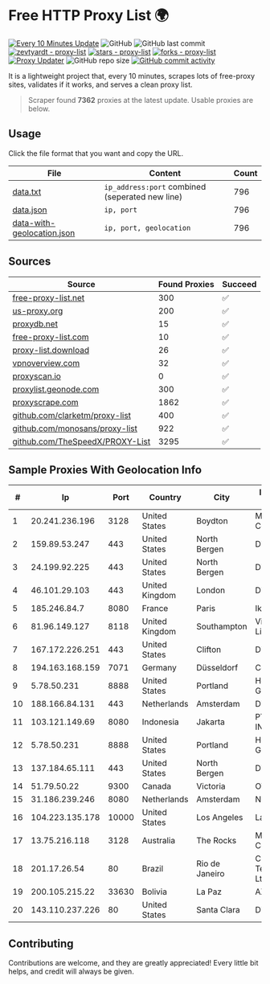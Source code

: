 
# Free HTTP Proxy List 🌍

[![Every 10 Minutes Update](https://github.com/mertguvencli/http-proxy-list/actions/workflows/main.yml/badge.svg?branch=main)](https://github.com/mertguvencli/http-proxy-list/actions/workflows/main.yml)
![GitHub](https://img.shields.io/github/license/mertguvencli/http-proxy-list)
![GitHub last commit](https://img.shields.io/github/last-commit/mertguvencli/http-proxy-list)
[![zevtyardt - proxy-list](https://img.shields.io/static/v1?label=zevtyardt&message=proxy-list&color=blue&logo=github)](https://github.com/zevtyardt/proxy-list "Go to GitHub repo")
[![stars - proxy-list](https://img.shields.io/github/stars/zevtyardt/proxy-list?style=social)](https://github.com/zevtyardt/proxy-list)
[![forks - proxy-list](https://img.shields.io/github/forks/zevtyardt/proxy-list?style=social)](https://github.com/zevtyardt/proxy-list)
[![Proxy Updater](https://github.com/zevtyardt/proxy-list/workflows/Proxy%20Updater/badge.svg)](https://github.com/zevtyardt/proxy-list/actions?query=workflow:"Proxy+Updater")
![GitHub repo size](https://img.shields.io/github/repo-size/zevtyardt/proxy-list)
[![GitHub commit activity](https://img.shields.io/github/commit-activity/m/zevtyardt/proxy-list?logo=commits)](https://github.com/zevtyardt/proxy-list/commits/main)

It is a lightweight project that, every 10 minutes, scrapes lots of free-proxy sites, validates if it works, and serves a clean proxy list.

> Scraper found **7362** proxies at the latest update. Usable proxies are below.

## Usage

Click the file format that you want and copy the URL.

|File|Content|Count|
|----|-------|-----|
|[data.txt](https://raw.githubusercontent.com/mertguvencli/http-proxy-list/main/proxy-list/data.txt)|`ip_address:port` combined (seperated new line)|796|
|[data.json](https://raw.githubusercontent.com/mertguvencli/http-proxy-list/main/proxy-list/data.json)|`ip, port`|796|
|[data-with-geolocation.json](https://raw.githubusercontent.com/mertguvencli/http-proxy-list/main/proxy-list/data-with-geolocation.json)|`ip, port, geolocation`|796|

## Sources

|Source|Found Proxies|Succeed|
|------|-------------|-------|
|[free-proxy-list.net](https://free-proxy-list.net)|300|✅|
|[us-proxy.org](https://www.us-proxy.org)|200|✅|
|[proxydb.net](http://proxydb.net)|15|✅|
|[free-proxy-list.com](https://free-proxy-list.com/?page=&port=&type%5B%5D=http&type%5B%5D=https&up_time=0&search=Search)|10|✅|
|[proxy-list.download](https://www.proxy-list.download/HTTP)|26|✅|
|[vpnoverview.com](https://vpnoverview.com/privacy/anonymous-browsing/free-proxy-servers)|32|✅|
|[proxyscan.io](https://www.proxyscan.io)|0|✅|
|[proxylist.geonode.com](https://proxylist.geonode.com/api/proxy-list?limit=300&page=1&sort_by=lastChecked&sort_type=desc&protocols=http,https)|300|✅|
|[proxyscrape.com](https://api.proxyscrape.com/v2/?request=displayproxies&protocol=http&timeout=10000&country=all&ssl=all&anonymity=all)|1862|✅|
|[github.com/clarketm/proxy-list](https://raw.githubusercontent.com/clarketm/proxy-list/master/proxy-list-raw.txt)|400|✅|
|[github.com/monosans/proxy-list](https://raw.githubusercontent.com/monosans/proxy-list/main/proxies/http.txt)|922|✅|
|[github.com/TheSpeedX/PROXY-List](https://raw.githubusercontent.com/TheSpeedX/PROXY-List/master/http.txt)|3295|✅|


## Sample Proxies With Geolocation Info

|#|Ip|Port|Country|City|Internet Service Provider|
|-|--|----|-------|----|-------------------------|
|1|20.241.236.196|3128|United States|Boydton|Microsoft Corporation|
|2|159.89.53.247|443|United States|North Bergen|DigitalOcean, LLC|
|3|24.199.92.225|443|United States|North Bergen|DigitalOcean, LLC|
|4|46.101.29.103|443|United Kingdom|London|DigitalOcean, LLC|
|5|185.246.84.7|8080|France|Paris|Ikoula Net SAS|
|6|81.96.149.127|8118|United Kingdom|Southampton|Virgin Media Limited|
|7|167.172.226.251|443|United States|Clifton|DigitalOcean, LLC|
|8|194.163.168.159|7071|Germany|Düsseldorf|Contabo GmbH|
|9|5.78.50.231|8888|United States|Portland|Hetzner Online GmbH|
|10|188.166.84.131|443|Netherlands|Amsterdam|DigitalOcean, LLC|
|11|103.121.149.69|8080|Indonesia|Jakarta|PT EMERIO INDONESIA|
|12|5.78.50.231|8888|United States|Portland|Hetzner Online GmbH|
|13|137.184.65.111|443|United States|North Bergen|DigitalOcean, LLC|
|14|51.79.50.22|9300|Canada|Victoria|OVH SAS|
|15|31.186.239.246|8080|Netherlands|Amsterdam|NetSkope Inc|
|16|104.223.135.178|10000|United States|Los Angeles|LayerHost|
|17|13.75.216.118|3128|Australia|The Rocks|Microsoft Corporation|
|18|201.17.26.54|80|Brazil|Rio de Janeiro|Claro NXT Telecomunicacoes Ltda|
|19|200.105.215.22|33630|Bolivia|La Paz|AXS Bolivia S. A.|
|20|143.110.237.226|80|United States|Santa Clara|DigitalOcean, LLC|



## Contributing

Contributions are welcome, and they are greatly appreciated! Every
little bit helps, and credit will always be given.

